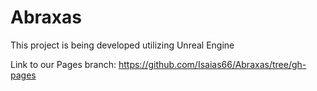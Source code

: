 # Abraxas
This project is being developed utilizing Unreal Engine

Link to our Pages branch:
https://github.com/Isaias66/Abraxas/tree/gh-pages
